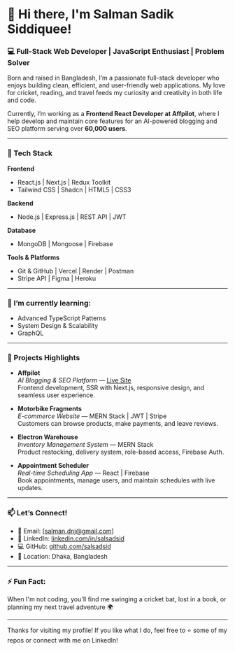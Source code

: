 # 👋 Hi there, I'm Salman Sadik Siddiquee!

### 💻 Full-Stack Web Developer | JavaScript Enthusiast | Problem Solver

Born and raised in Bangladesh, I’m a passionate full-stack developer who enjoys building clean, efficient, and user-friendly web applications. My love for cricket, reading, and travel feeds my curiosity and creativity in both life and code.

Currently, I’m working as a **Frontend React Developer at Affpilot**, where I help develop and maintain core features for an AI-powered blogging and SEO platform serving over **60,000 users**.

---

### 🔧 Tech Stack

**Frontend**
- React.js | Next.js | Redux Toolkit
- Tailwind CSS | Shadcn | HTML5 | CSS3

**Backend**
- Node.js | Express.js | REST API | JWT

**Database**
- MongoDB | Mongoose | Firebase

**Tools & Platforms**
- Git & GitHub | Vercel | Render | Postman
- Stripe API | Figma | Heroku

---

### 🌱 I’m currently learning:
- Advanced TypeScript Patterns
- System Design & Scalability
- GraphQL

---

### 🚀 Projects Highlights

- **Affpilot**  
  *AI Blogging & SEO Platform* — [Live Site](https://affpilot.com)  
  Frontend development, SSR with Next.js, responsive design, and seamless user experience.

- **Motorbike Fragments**  
  *E-commerce Website* — MERN Stack | JWT | Stripe  
  Customers can browse products, make payments, and leave reviews.

- **Electron Warehouse**  
  *Inventory Management System* — MERN Stack  
  Product restocking, delivery system, role-based access, Firebase Auth.

- **Appointment Scheduler**  
  *Real-time Scheduling App* — React | Firebase  
  Book appointments, manage users, and maintain schedules with live updates.

---

### 📫 Let’s Connect!

- 📧 Email: [salman.dnj@gmail.com]  
- 💼 LinkedIn: [linkedin.com/in/salsadsid](https://linkedin.com/in/salsadsid)  
- 💻 GitHub: [github.com/salsadsid](https://github.com/salsadsid)  
- 📍 Location: Dhaka, Bangladesh  

---

### ⚡ Fun Fact:
When I'm not coding, you'll find me swinging a cricket bat, lost in a book, or planning my next travel adventure 🌍

---

Thanks for visiting my profile! If you like what I do, feel free to ⭐ some of my repos or connect with me on LinkedIn!

